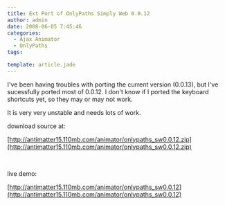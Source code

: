 ```yaml
---
title: Ext Port of OnlyPaths Simply Web 0.0.12
author: admin
date: 2008-06-05 7:45:46
categories:
  - Ajax Animator
  - OnlyPaths
tags: 

template: article.jade
---
```


I've been having troubles with porting the current version (0.0.13), but I've sucessfully ported most of 0.0.12\. I don't know if I ported the keyboard shortcuts yet, so they may or may not work.

It is very very unstable and needs lots of work.

download source at:

[http://antimatter15.110mb.com/animator/onlypaths_sw0.0.12.zip](http://antimatter15.110mb.com/animator/onlypaths_sw0.0.12.zip)

&nbsp;

live demo:

[http://antimatter15.110mb.com/animator/onlypaths_sw0.0.12](http://antimatter15.110mb.com/animator/onlypaths_sw0.0.12)
